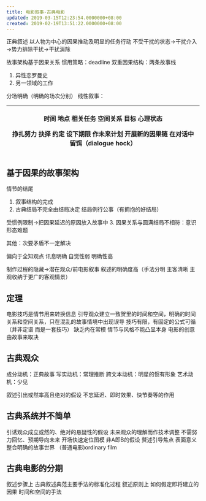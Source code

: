```yaml
---
title: 电影叙事-古典电影
updated: 2019-03-15T12:23:54.0000000+08:00
created: 2019-02-19T13:51:22.0000000+08:00
---
```


正典叙述
以人物为中心的因果推动及明显的任务行动
不受干扰的状态→干扰介入→势力排除干扰→干扰消除

故事架构基于因果关系
惯用策略：deadline
双重因果结构：两条故事线
1.  异性恋罗曼史
2.  另一领域的工作

分场明确（明确的场次分别）
线性叙事：
<table>
<colgroup>
<col style="width: 100%" />
</colgroup>
<thead>
<tr class="header">
<th><p>时间 地点 相关任务 空间关系 目标 心理状态</p>
<p>挣扎努力 抉择 约定 设下期限 作未来计划 开展新的因果链 在对话中留饵（dialogue hock）</p></th>
</tr>
</thead>
<tbody>
</tbody>
</table>

## 基于因果的故事架构
情节的结尾
1.  叙事结构的完成
2.  古典结局不完全由结局决定
结局例行公事（有拥抱的好结局）

受惯例限制→把因果延迟的原因放入故事中
3.  因果关系与圆满结局不相符：意识形态难题

其他：次要矛盾不一定解决

偏向于全知观点 讯息明确 自觉性弱 明确性高

制作过程的隐藏→潜在观众/前电影叙事
叙述的明确度高（手法分明 主客清晰 主观收纳于更广的客观情景）

## 定理
电影技巧是情节用来转换信息
引导观众建立一致贺里的时间和空间，明确的时间关系和空间关系，只在混乱的故事情境中出现误导
技巧有限，有固定的公式可循（并非定谱 而是一套技巧）
缺乏内在常模 情节与风格不能凸显本身 电影的创意由故事来取决

## 古典观众
成分动机：正典故事
写实动机：常理推断
跨文本动机：明星的惯有形象
艺术动机：少见

叙述引出或然率高且绝对的假设
不忘延迟、即时效果、快节奏等的作用

## 古典系统并不简单
引诱观众成立或然的、绝对的悬疑性的假设
未来观众的理解而作技术调整
不需努力回忆、预期导向未来
开场快速定位图模
非A即B的假设
赘述引导焦点
表面意义整合明确的故事世界
（普通电影)ordinary
film

## 古典电影的分期
叙述步骤上 古典叙述典范主要手法的标准化过程
叙述原则上 如何假定即将建立的因果 时间和空间的手法
